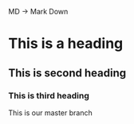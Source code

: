 MD -> Mark Down
# This is a heading
## This is second heading
### This is third heading

This is our master branch